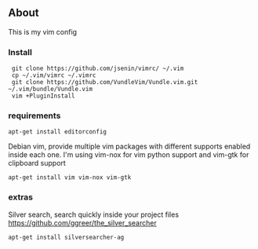 ## About
This is my vim config

### Install
``` shell
 git clone https://github.com/jsenin/vimrc/ ~/.vim
 cp ~/.vim/vimrc ~/.vimrc
 git clone https://github.com/VundleVim/Vundle.vim.git ~/.vim/bundle/Vundle.vim
 vim +PluginInstall
```

### requirements
```
apt-get install editorconfig
```
Debian vim, provide multiple vim packages with different supports enabled inside each one.
I'm using vim-nox for vim python support and vim-gtk for clipboard support

```
apt-get install vim vim-nox vim-gtk
```

### extras
Silver search, search quickly inside your project files https://github.com/ggreer/the_silver_searcher
```
apt-get install silversearcher-ag
```
